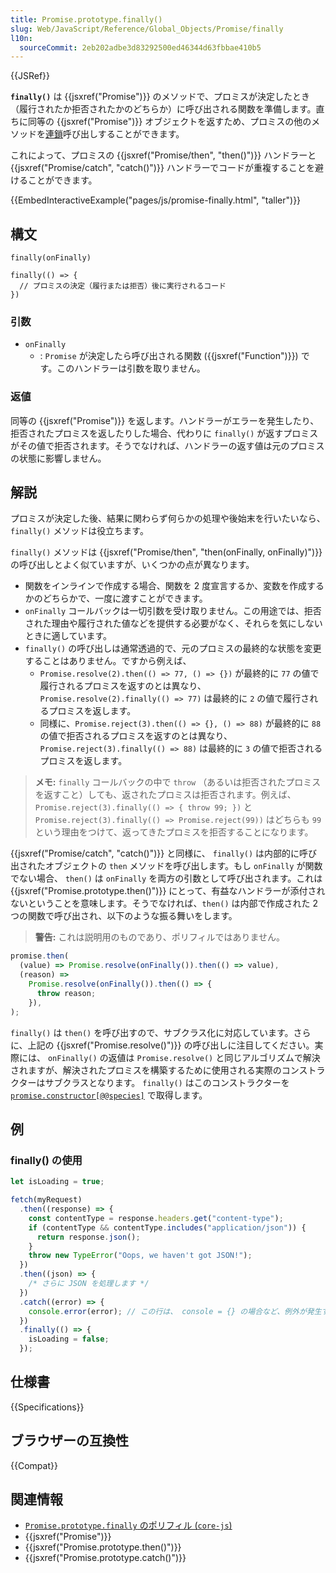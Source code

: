 ```yaml
---
title: Promise.prototype.finally()
slug: Web/JavaScript/Reference/Global_Objects/Promise/finally
l10n:
  sourceCommit: 2eb202adbe3d83292500ed46344d63fbbae410b5
---
```


{{JSRef}}

**`finally()`** は {{jsxref("Promise")}} のメソッドで、プロミスが決定したとき（履行されたか拒否されたかのどちらか）に呼び出される関数を準備します。直ちに同等の {{jsxref("Promise")}} オブジェクトを返すため、プロミスの他のメソッドを[連鎖](/ja/docs/Web/JavaScript/Guide/Using_promises#連鎖)呼び出しすることができます。

これによって、プロミスの {{jsxref("Promise/then", "then()")}} ハンドラーと {{jsxref("Promise/catch", "catch()")}} ハンドラーでコードが重複することを避けることができます。

{{EmbedInteractiveExample("pages/js/promise-finally.html", "taller")}}

## 構文

```js-nolint
finally(onFinally)

finally(() => {
  // プロミスの決定（履行または拒否）後に実行されるコード
})
```

### 引数

- `onFinally`
  - : `Promise` が決定したら呼び出される関数 ({{jsxref("Function")}}) です。このハンドラーは引数を取りません。

### 返値

同等の {{jsxref("Promise")}} を返します。ハンドラーがエラーを発生したり、拒否されたプロミスを返したりした場合、代わりに `finally()` が返すプロミスがその値で拒否されます。そうでなければ、ハンドラーの返す値は元のプロミスの状態に影響しません。

## 解説

プロミスが決定した後、結果に関わらず何らかの処理や後始末を行いたいなら、`finally()` メソッドは役立ちます。

`finally()` メソッドは {{jsxref("Promise/then", "then(onFinally, onFinally)")}} の呼び出しとよく似ていますが、いくつかの点が異なります。

- 関数をインラインで作成する場合、関数を 2 度宣言するか、変数を作成するかのどちらかで、一度に渡すことができます。
- `onFinally` コールバックは一切引数を受け取りません。この用途では、拒否された理由や履行された値などを提供する必要がなく、それらを気にしないときに適しています。
- `finally()` の呼び出しは通常透過的で、元のプロミスの最終的な状態を変更することはありません。ですから例えば、
  - `Promise.resolve(2).then(() => 77, () => {})` が最終的に `77` の値で履行されるプロミスを返すのとは異なり、`Promise.resolve(2).finally(() => 77)` は最終的に `2` の値で履行されるプロミスを返します。
  - 同様に、`Promise.reject(3).then(() => {}, () => 88)` が最終的に `88` の値で拒否されるプロミスを返すのとは異なり、`Promise.reject(3).finally(() => 88)` は最終的に `3` の値で拒否されるプロミスを返します。

> **メモ:** `finally` コールバックの中で `throw` （あるいは拒否されたプロミスを返すこと）しても、返されたプロミスは拒否されます。例えば、 `Promise.reject(3).finally(() => { throw 99; })` と `Promise.reject(3).finally(() => Promise.reject(99))` はどちらも `99` という理由をつけて、返ってきたプロミスを拒否することになります。

{{jsxref("Promise/catch", "catch()")}} と同様に、 `finally()` は内部的に呼び出されたオブジェクトの `then` メソッドを呼び出します。もし `onFinally` が関数でない場合、 `then()` は `onFinally` を両方の引数として呼び出されます。これは {{jsxref("Promise.prototype.then()")}} にとって、有益なハンドラーが添付されないということを意味します。そうでなければ、`then()` は内部で作成された 2 つの関数で呼び出され、以下のような振る舞いをします。

> **警告:** これは説明用のものであり、ポリフィルではありません。

```js
promise.then(
  (value) => Promise.resolve(onFinally()).then(() => value),
  (reason) =>
    Promise.resolve(onFinally()).then(() => {
      throw reason;
    }),
);
```

`finally()` は `then()` を呼び出すので、サブクラス化に対応しています。さらに、上記の {{jsxref("Promise.resolve()")}} の呼び出しに注目してください。実際には、 `onFinally()` の返値は `Promise.resolve()` と同じアルゴリズムで解決されますが、解決されたプロミスを構築するために使用される実際のコンストラクターはサブクラスとなります。 `finally()` はこのコンストラクターを [`promise.constructor[@@species]`](/ja/docs/Web/JavaScript/Reference/Global_Objects/Promise/@@species) で取得します。

## 例

### finally() の使用

```js
let isLoading = true;

fetch(myRequest)
  .then((response) => {
    const contentType = response.headers.get("content-type");
    if (contentType && contentType.includes("application/json")) {
      return response.json();
    }
    throw new TypeError("Oops, we haven't got JSON!");
  })
  .then((json) => {
    /* さらに JSON を処理します */
  })
  .catch((error) => {
    console.error(error); // この行は、 console = {} の場合など、例外が発生する可能性がある
  })
  .finally(() => {
    isLoading = false;
  });
```

## 仕様書

{{Specifications}}

## ブラウザーの互換性

{{Compat}}

## 関連情報

- [`Promise.prototype.finally` のポリフィル (`core-js`)](https://github.com/zloirock/core-js#ecmascript-promise)
- {{jsxref("Promise")}}
- {{jsxref("Promise.prototype.then()")}}
- {{jsxref("Promise.prototype.catch()")}}
